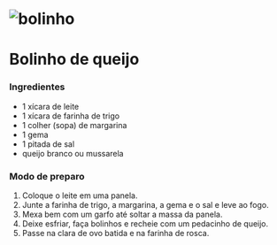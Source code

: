 # ![bolinho](D:\Usuarios\mayum\Downloads\Workspace\livro-receitas\bolinho.jpg)

# Bolinho de queijo

### Ingredientes

- 1 xícara de leite
- 1 xícara de farinha de trigo
- 1 colher (sopa) de margarina
- 1 gema
- 1 pitada de sal
- queijo branco ou mussarela

### Modo de preparo

1. Coloque o leite em uma panela.
2. Junte a farinha de trigo, a margarina, a gema e o sal e leve ao fogo.
3. Mexa bem com um garfo até soltar a massa da panela.
4. Deixe esfriar, faça bolinhos e recheie com um pedacinho de queijo.
5. Passe na clara de ovo batida e na farinha de rosca.
